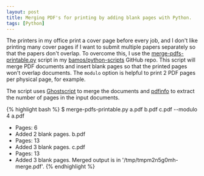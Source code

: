```yaml
---
layout: post
title: Merging PDF's for printing by adding blank pages with Python.
tags: [Python]
---
```


The printers in my office print a cover page before every job,
and I don't like printing many cover pages if I want to submit
multiple papers separately so that the papers don't overlap.
To overcome this, I use the [merge-pdfs-printable.py][merge-pdfs-printable]
script in my [bamos/python-scripts][python-scripts] GitHub repo.
This script will merge PDF documents and insert blank pages
so that the printed pages won't overlap documents.
The `modulo` option is helpful to print 2 PDF pages per physical
page, for example.

The script uses [Ghostscript][gs] to merge the documents
and [pdfinfo][pdfinfo] to extract the number of pages
in the input documents.

{% highlight bash %}
$ merge-pdfs-printable.py a.pdf b.pdf c.pdf --modulo 4
a.pdf
 + Pages: 6
 + Added 2 blank pages.
b.pdf
 + Pages: 13
 + Added 3 blank pages.
c.pdf
 + Pages: 13
 + Added 3 blank pages.
Merged output is in '/tmp/tmpm2n5g0mh-merge.pdf'.
{% endhighlight %}

[gs]: http://www.ghostscript.com/doc/current/Use.htm
[pdfinfo]: http://linux.die.net/man/1/pdfinfo
[python-scripts]: https://github.com/bamos/python-scripts
[merge-pdfs-printable]: https://github.com/bamos/python-scripts/blob/master/python3/merge-pdfs-printable.py
